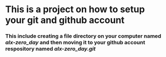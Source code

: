 # This is a project on how to setup your git and github account 
### This include creating a file directory on your computer named *alx-zero_day* and then moving it to your github account respository named *alx-zero_day.git* 